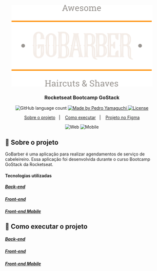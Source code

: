 <p align="center">
  <img alt="GoBarber Logo" src="./frontend/src/assets/logo.svg">
</p>

<h3 align="center">
  Rocketseat Bootcamp GoStack
</h3>

<p align="center">
  <img alt="GitHub language count" src="https://img.shields.io/github/languages/count/hiroyamaguch/GoBarber?color=04D361">

  <a href="https://pedroyamaguchi.dev/">
    <img alt="Made by Pedro Yamaguchi" src="https://img.shields.io/badge/made%20by-Pedro%20Yamaguchi-04D361">
  </a>
  
  <a href="./LICENSE">
    <img alt="License" src="https://img.shields.io/badge/license-MIT-04D361">
  </a>  
</p>

<p align="center">
  <a href="#memo-sobre-o-projeto">Sobre o projeto</a>&nbsp;&nbsp;&nbsp;|&nbsp;&nbsp;&nbsp;
  <a href="#rocket-como-executar-o-projeto">Como executar</a>&nbsp;&nbsp;&nbsp;|&nbsp;&nbsp;&nbsp;
  <a href="https://www.figma.com/file/BXCihtXXh9p37lGsENV614/GoBarber?node-id=57%3A515">Projeto no Figma</a>
</p>

<p align="center">
  <img alt="Web" src="#">
  <img alt="Mobile" src="#">
</p>

## :memo: Sobre o projeto
GoBarber é uma aplicação para realizar agendamentos de serviço de cabeleireiro. Essa aplicação foi desenvolvida durante o curso Bootcamp GoStack da Rocketseat.

#### Tecnologias utilizadas

##### [Back-end](./backend/README.md)
##### [Front-end](./frontend/README.md)
##### [Front-end Mobile](./appgobarber/README.md)

## :rocket: Como executar o projeto

##### [Back-end](./backend/README.md)
##### [Front-end](./frontend/README.md)
##### [Front-end Mobile](./appgobarber/README.md)
